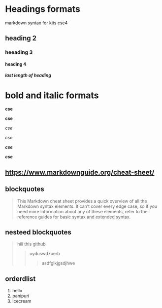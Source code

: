 # Headings  formats
markdown syntax for kits cse4
## heading 2
### heeading 3
#### heading 4
##### last length of heading
# bold and italic formats
**cse**

__cse__

*cse*

_cse_

_**cse**_

__*cse*__

## https://www.markdownguide.org/cheat-sheet/

## blockquotes
> This Markdown cheat sheet provides a quick overview of all the Markdown syntax elements. It can’t cover every edge case, so if you need more information about any of these elements, refer to the reference guides for basic syntax and extended syntax.
## nesteed blockquotes
> hiii this github 
>> uyduswd7uerb
>>>  asdfglkjgsdjhwe
## orderdlist
1. hello
2. panipuri
3. icecream
